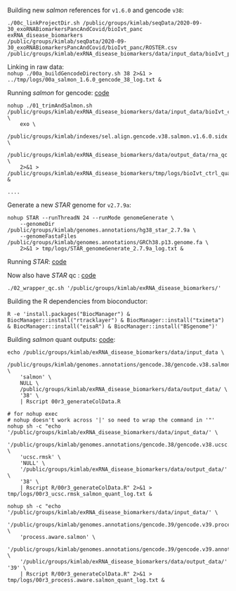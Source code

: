
Building new *salmon* references for `v1.6.0` and gencode `v38`:  
```
./00c_linkProjectDir.sh /public/groups/kimlab/seqData/2020-09-30_exoRNABiomarkersPancAndCovid/bioIvt_panc
exRNA_disease_biomarkers
/public/groups/kimlab/seqData/2020-09-30_exoRNABiomarkersPancAndCovid/bioIvt_panc/ROSTER.csv
/public/groups/kimlab/exRNA_disease_biomarkers/data/input_data/bioIvt_panc
```

Linking in raw data:  
```nohup ./00a_buildGencodeDirectory.sh 38 2>&1 > ../tmp/logs/00a_salmon_1.6.0_gencode_38_log.txt &```

Running *salmon* for gencode: [code](bin/01_wrapper.sh)  
```
nohup ./01_trimAndSalmon.sh /public/groups/kimlab/exRNA_disease_biomarkers/data/input_data/bioIvt_ctrl/ \
	exo \
	/public/groups/kimlab/indexes/sel.align.gencode.v38.salmon.v1.6.0.sidx \
	/public/groups/kimlab/exRNA_disease_biomarkers/data/output_data/rna_qc \
	2>&1 > /public/groups/kimlab/exRNA_disease_biomarkers/tmp/logs/bioIvt_ctrl_quant_log.txt &

....

```  

Generate a new *STAR* genome for `v2.7.9a`:  
```
nohup STAR --runThreadN 24 --runMode genomeGenerate \
	--genomeDir /public/groups/kimlab/genomes.annotations/hg38_star_2.7.9a \
	--genomeFastaFiles /public/groups/kimlab/genomes.annotations/GRCh38.p13.genome.fa \
	2>&1 > tmp/logs/STAR_genomeGenerate_2.7.9a_log.txt &
```  

Running *STAR*: [code](bin/02_wrapper.sh)  

Now also have *STAR* qc : [code](bin/02_wrapper_qc.sh)  
```
./02_wrapper_qc.sh '/public/groups/kimlab/exRNA_disease_biomarkers/'
```

Building the R dependencies from bioconductor:  
```
R -e 'install.packages("BiocManager") & BiocManager::install("rtracklayer") & BiocManager::install("tximeta") & BiocManager::install("eisaR") & BiocManager::install("BSgenome")'
```

Building *salmon* quant outputs: [code](R/00r3_generateColData.R):  
```
echo /public/groups/kimlab/exRNA_disease_biomarkers/data/input_data \
	/public/groups/kimlab/genomes.annotations/gencode.38/gencode.v38.salmon.json \
	'salmon' \
	NULL \
	/public/groups/kimlab/exRNA_disease_biomarkers/data/output_data/ \
	'38' \
	| Rscript 00r3_generateColData.R

# for nohup exec
# nohup doesn't work across '|' so need to wrap the command in '"'
nohup sh -c "echo '/public/groups/kimlab/exRNA_disease_biomarkers/data/input_data/' \
	'/public/groups/kimlab/genomes.annotations/gencode.38/gencode.v38.ucsc.rmsk.salmon.json' \
	'ucsc.rmsk' \
	'NULL' \
	'/public/groups/kimlab/exRNA_disease_biomarkers/data/output_data/' \
	'38' \
	| Rscript R/00r3_generateColData.R" 2>&1 > tmp/logs/00r3_ucsc.rmsk_salmon_quant_log.txt &

nohup sh -c "echo '/public/groups/kimlab/exRNA_disease_biomarkers/data/input_data/' \
	'/public/groups/kimlab/genomes.annotations/gencode.39/gencode.v39.process.aware.salmon.json' \
	'process.aware.salmon' \
	'/public/groups/kimlab/genomes.annotations/gencode.39/gencode.v39.annotation.expanded.tsv' \
	'/public/groups/kimlab/exRNA_disease_biomarkers/data/output_data/' '39' \
	| Rscript R/00r3_generateColData.R" 2>&1 > tmp/logs/00r3_process.aware.salmon_quant_log.txt &
```

